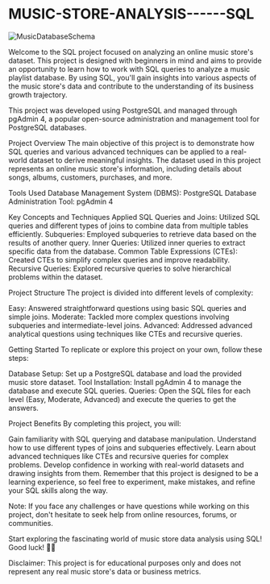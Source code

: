 # MUSIC-STORE-ANALYSIS------SQL
![MusicDatabaseSchema](https://github.com/dimpal-singh/MUSIC-STORE-ANALYSIS------SQL/assets/132731703/2104dd46-859e-4963-8dfb-1d0e71fd46e1)


Welcome to the SQL project focused on analyzing an online music store's dataset. This project is designed with beginners in mind and aims to provide an opportunity to learn how to work with SQL queries to analyze a music playlist database. By using SQL, you'll gain insights into various aspects of the music store's data and contribute to the understanding of its business growth trajectory.

This project was developed using PostgreSQL and managed through pgAdmin 4, a popular open-source administration and management tool for PostgreSQL databases.

Project Overview
The main objective of this project is to demonstrate how SQL queries and various advanced techniques can be applied to a real-world dataset to derive meaningful insights. The dataset used in this project represents an online music store's information, including details about songs, albums, customers, purchases, and more.


Tools Used
Database Management System (DBMS): PostgreSQL
Database Administration Tool: pgAdmin 4

Key Concepts and Techniques Applied
SQL Queries and Joins: Utilized SQL queries and different types of joins to combine data from multiple tables efficiently.
Subqueries: Employed subqueries to retrieve data based on the results of another query.
Inner Queries: Utilized inner queries to extract specific data from the database.
Common Table Expressions (CTEs): Created CTEs to simplify complex queries and improve readability.
Recursive Queries: Explored recursive queries to solve hierarchical problems within the dataset.

Project Structure
The project is divided into different levels of complexity:

Easy: Answered straightforward questions using basic SQL queries and simple joins.
Moderate: Tackled more complex questions involving subqueries and intermediate-level joins.
Advanced: Addressed advanced analytical questions using techniques like CTEs and recursive queries.


Getting Started
To replicate or explore this project on your own, follow these steps:

Database Setup: Set up a PostgreSQL database and load the provided music store dataset.
Tool Installation: Install pgAdmin 4 to manage the database and execute SQL queries.
Queries: Open the SQL files for each level (Easy, Moderate, Advanced) and execute the queries to get the answers.

Project Benefits
By completing this project, you will:

Gain familiarity with SQL querying and database manipulation.
Understand how to use different types of joins and subqueries effectively.
Learn about advanced techniques like CTEs and recursive queries for complex problems.
Develop confidence in working with real-world datasets and drawing insights from them.
Remember that this project is designed to be a learning experience, so feel free to experiment, make mistakes, and refine your SQL skills along the way.

Note: If you face any challenges or have questions while working on this project, don't hesitate to seek help from online resources, forums, or communities.

Start exploring the fascinating world of music store data analysis using SQL! Good luck! 🎵🎶

Disclaimer: This project is for educational purposes only and does not represent any real music store's data or business metrics.
